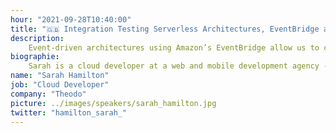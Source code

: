 ```yaml
---
hour: "2021-09-28T10:40:00"
title: "🇬🇧 Integration Testing Serverless Architectures, EventBridge and Beyond..."
description:
    Event-driven architectures using Amazon’s EventBridge allow us to create highly scalable, loosely coupled systems. However, testing these architectures can be a great challenge. In this session, we'll explore different testing options in order to have confidence in our distributed systems!
biographie:
    Sarah is a cloud developer at a web and mobile development agency - Theodo. She specialises in Serverless and particularly enjoy working with clients who want to scale their product to more users. 
name: "Sarah Hamilton"
job: "Cloud Developer"
company: "Theodo"
picture: ../images/speakers/sarah_hamilton.jpg
twitter: "hamilton_sarah_"
---
```

